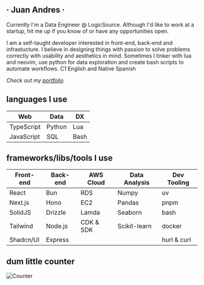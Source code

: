 ## · Juan Andres ·

Currently I'm a Data Engineer @ LogicSource. Although I'd like to work at a startup, hit me up if you know of or have any opportunities open.

I am a self-taught developer interested in front-end, back-end and infrastucture. I believe in designing things with passion to solve problems correctly with usability and aesthetics in mind. Sometimes I tinker with lua and neovim, use python for data exploration and create bash scripts to automate workflows. C1 English and Native Spanish

_Check out my [portfolio](https://andres.contact)_

## languages I use

| Web        | Data   | DX   |
| ---------- | ------ | ---- |
| TypeScript | Python | Lua  |
| JavaScript | SQL    | Bash |

## frameworks/libs/tools I use

| Front-end | Back-end | AWS Cloud | Data Analysis | Dev Tooling |
| --------- | -------- | --------- | ------------- | ----------- |
| React     | Bun      | RDS       | Numpy         | uv          |
| Next.js   | Hono     | EC2       | Pandas        | pnpm        |
| SolidJS   | Drizzle  | Lamda     | Seaborn       | bash        |
| Tailwind  | Node.js  | CDK & SDK | Scikit-learn  | docker      |
| Shadcn/UI | Express  |           |               | hurl & curl |

## dum little counter

<img alt="Counter" src="https://profile-counter.glitch.me/JuanBaut/count.svg" />
